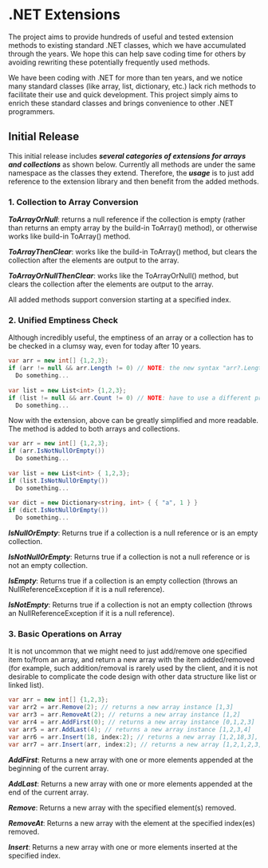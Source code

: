 # .NET Extensions
The project aims to provide hundreds of useful and tested extension methods to existing standard .NET classes, which we have accumulated through the years. We hope this can help save coding time for others by avoiding rewriting these potentially frequently used methods.

We have been coding with .NET for more than ten years, and we notice many standard classes (like array, list, dictionary, etc.) lack rich methods to facilitate their use and quick development. This project simply aims to enrich these standard classes and brings convenience to other .NET programmers.

## Initial Release

This initial release includes **_several categories of extensions for arrays and collections_** as shown below. Currently all methods are under the same namespace as the classes they extend. Therefore, the **_usage_** is to just add reference to the extension library and then benefit from the added methods.

### 1. Collection to Array Conversion

**_ToArrayOrNull_**: returns a null reference if the collection is empty (rather than returns an empty array by the build-in ToArray() method), or otherwise works like build-in ToArray() method.

**_ToArrayThenClear_**: works like the build-in ToArray() method, but clears the collection after the elements are output to the array.

**_ToArrayOrNullThenClear_**: works like the ToArrayOrNull() method, but clears the collection after the elements are output to the array.

All added methods support conversion starting at a specified index.

### 2. Unified Emptiness Check

Although incredibly useful, the emptiness of an array or a collection has to be checked in a clumsy way, even for today after 10 years.

```c#
var arr = new int[] {1,2,3};
if (arr != null && arr.Length != 0) // NOTE: the new syntax "arr?.Length != 0" will not do the check as desired!
  Do something...
  
var list = new List<int> {1,2,3};
if (list != null && arr.Count != 0) // NOTE: have to use a different property "Count"
  Do something...
```

Now with the extension, above can be greatly simplified and more readable. The method is added to both arrays and collections.

```c#
var arr = new int[] {1,2,3};
if (arr.IsNotNullOrEmpty())
  Do something...
  
var list = new List<int> { 1,2,3};
if (list.IsNotNullOrEmpty())
  Do something...
  
var dict = new Dictionary<string, int> { { "a", 1 } }
if (dict.IsNotNullOrEmpty())
  Do something...
```

**_IsNullOrEmpty_**: Returns true if a collection is a null reference or is an empty collection.

**_IsNotNullOrEmpty_**: Returns true if a collection is not a null reference or is not an empty collection.

**_IsEmpty_**: Returns true if a collection is an empty collection (throws an NullReferenceException if it is a null reference).

**_IsNotEmpty_**: Returns true if a collection is not an empty collection (throws an NullReferenceException if it is a null reference).

### 3. Basic Operations on Array

It is not uncommon that we might need to just add/remove one specified item to/from an array, and return a new array with the item added/removed (for example, such addition/removal is rarely used by the client, and it is not desirable to complicate the code design with other data structure like list or linked list).

```c#
var arr = new int[] {1,2,3};
var arr2 = arr.Remove(2); // returns a new array instance [1,3]
var arr3 = arr.RemoveAt(2); // returns a new array instance [1,2]
var arr4 = arr.AddFirst(0); // returns a new array instance [0,1,2,3]
var arr5 = arr.AddLast(4); // returns a new array instance [1,2,3,4]
var arr6 = arr.Insert(18, index:2); // returns a new array [1,2,18,3], with 18 inserted at position 2
var arr7 = arr.Insert(arr, index:2); // returns a new array [1,2,1,2,3,3], with "1,2,3" inserted at position 2
```

**_AddFirst_**: Returns a new array with one or more elements appended at the beginning of the current array.

**_AddLast_**: Returns a new array with one or more elements appended at the end of the current array.

**_Remove_**: Returns a new array with the specified element(s) removed.

**_RemoveAt_**: Returns a new array with the element at the specified index(es) removed.

**_Insert_**: Returns a new array with one or more elements inserted at the specified index.
